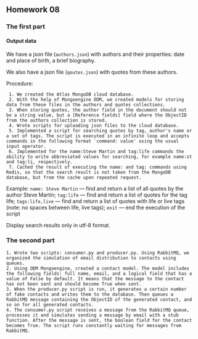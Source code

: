 ## Homework 08

### The first part
#### Output data

We have a json file (`authors.json`) with authors and their properties: date and place of birth, a brief biography.

We also have a json file (`qoutes.json`) with quotes from these authors.

Procedure:

     1. We created the Atlas MongoDB cloud database.
     2. With the help of Mongoengine ODM, we created models for storing data from these files in the authors and quotes collections.
     3. When storing quotes, the author field in the document should not be a string value, but a [Reference fields] field where the ObjectID from the authors collection is stored.
     4. Wrote scripts for uploading json files to the cloud database.
     5. Implemented a script for searching quotes by tag, author's name or a set of tags. The script is executed in an infinite loop and accepts commands in the following format `command: value' using the usual input operator.
     6. Implemented for the name:Steve Martin and tag:life commands the ability to write abbreviated values for searching, for example name:st and tag:li, respectively.
     7. Cached the result of executing the name: and tag: commands using Redis, so that the search result is not taken from the MongoDB database, but from the cache upon repeated request.

Example:
     `name: Steve Martin` — find and return a list of all quotes by the author Steve Martin;
     `tag:life` — find and return a list of quotes for the tag life;
     `tags:life,live` — find and return a list of quotes with life or live tags (note: no spaces between life, live tags);
     `exit` — end the execution of the script

Display search results only in utf-8 format.

### The second part

    1. Wrote two scripts: consumer.py and producer.py. Using RabbitMQ, we organized the simulation of email distribution to contacts using queues.
    2. Using ODM Mongoengine, created a contact model. The model includes the following fields: full name, email, and a logical field that has a value of False by default. It means that the message to the contact has not been sent and should become True when sent.
    3. When the producer.py script is run, it generates a certain number of fake contacts and writes them to the database. Then queues a RabbitMQ message containing the ObjectID of the generated contact, and so on for all generated contacts.
    4. The consumer.py script receives a message from the RabbitMQ queue, processes it and simulates sending a message by email with a stub function. After the message is sent, the boolean field for the contact becomes True. The script runs constantly waiting for messages from RabbitMQ.
